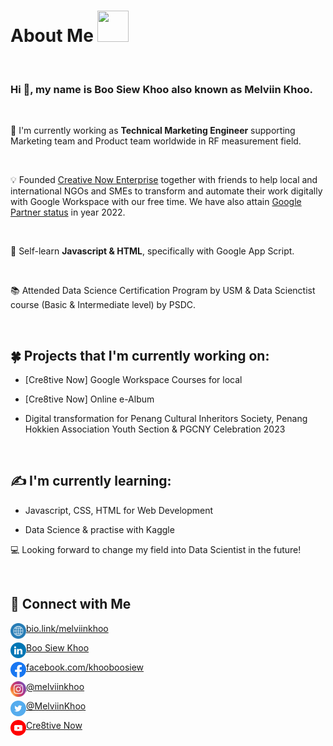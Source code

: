 # About Me <img src="https://camo.githubusercontent.com/d3359cb00ab0b5ed8f2e1fe3fceb4fbaf3b614340f8c0db99c17b9f50b351770/68747470733a2f2f656d6f6a69732e736c61636b6d6f6a69732e636f6d2f656d6f6a69732f696d616765732f313533313834393433302f343234362f626c6f622d73756e676c61737365732e6769663f31353331383439343330" width="50" height="50" />

&nbsp;

### Hi 👋, my name is Boo Siew Khoo also known as Melviin Khoo.   

&nbsp;

:briefcase: I'm currently working as **Technical Marketing Engineer** supporting Marketing team and Product team worldwide in RF measurement field.    

&nbsp;

:bulb: Founded [Creative Now Enterprise](https://about.cre8tivenow.com) together with friends to help local and international NGOs and SMEs to transform and automate their work digitally with Google Workspace with our free time. We have also attain [Google Partner status](https://cre8tive.page.link/google) in year 2022.

&nbsp;

:notebook_with_decorative_cover: Self-learn **Javascript & HTML**, specifically with Google App Script.

&nbsp;

:books: Attended Data Science Certification Program by USM & Data Scienctist course (Basic & Intermediate level) by PSDC.

&nbsp;

## :four_leaf_clover: Projects that I'm currently working on:

- [Cre8tive Now] Google Workspace Courses for local

- [Cre8tive Now] Online e-Album

- Digital transformation for Penang Cultural Inheritors Society, Penang Hokkien Association Youth Section & PGCNY Celebration 2023

&nbsp;

## :writing_hand: I'm currently learning:
- Javascript, CSS, HTML for Web Development

- Data Science & practise with Kaggle

:computer: Looking forward to change my field into Data Scientist in the future!

&nbsp;

## :handshake: Connect with Me

<a href="https://bio.link/melviinkhoo"><img align="left" src="https://raw.githubusercontent.com/melviinkhoo/melviinkhoo/main/images/WWW.svg" alt="icon | WWW" width="25px"/>bio.link/melviinkhoo</a><br>

<a href="https://bio.link/melviinkhoo"><img align="left" src="https://raw.githubusercontent.com/melviinkhoo/melviinkhoo/main/images/LinkedIN.svg" alt="icon | LinkedIn" width="25px"/>Boo Siew Khoo</a><br>

<a href="https://facebook.com/khooboosiew"><img align="left" src="https://raw.githubusercontent.com/melviinkhoo/melviinkhoo/main/images/Facebook.svg" alt="icon | Facebook" width="25px"/>facebook.com/khooboosiew</a><br>

<a href="https://instagram.com/melviinkhoo"><img align="left" src="https://raw.githubusercontent.com/melviinkhoo/melviinkhoo/main/images/Instagram.svg" alt="icon | Instagram" width="25px"/>@melviinkhoo</a><br>

<a href="https://twitter.com/melviinkhoo"><img align="left" src="https://raw.githubusercontent.com/melviinkhoo/melviinkhoo/main/images/Twitter.svg" alt="icon | Twitter" width="25px"/>@MelviinKhoo</a><br>

<a href="https://cre8tive.page.link/youtube"><img align="left" src="https://raw.githubusercontent.com/melviinkhoo/melviinkhoo/main/images/Youtube.svg" alt="icon | Twitter" width="25px"/>Cre8tive Now</a><br>
